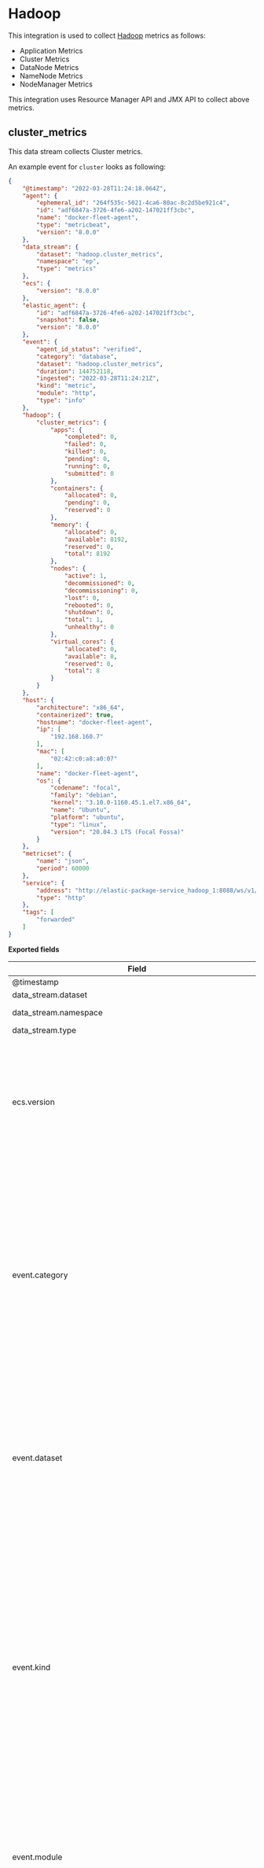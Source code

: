 # Hadoop

This integration is used to collect [Hadoop](https://hadoop.apache.org/) metrics as follows:

   - Application Metrics
   - Cluster Metrics
   - DataNode Metrics
   - NameNode Metrics
   - NodeManager Metrics   

This integration uses Resource Manager API and JMX API to collect above metrics.

## cluster_metrics

This data stream collects Cluster metrics.

An example event for `cluster` looks as following:

```json
{
    "@timestamp": "2022-03-28T11:24:18.064Z",
    "agent": {
        "ephemeral_id": "264f535c-5021-4ca6-80ac-8c2d5be921c4",
        "id": "adf6847a-3726-4fe6-a202-147021ff3cbc",
        "name": "docker-fleet-agent",
        "type": "metricbeat",
        "version": "8.0.0"
    },
    "data_stream": {
        "dataset": "hadoop.cluster_metrics",
        "namespace": "ep",
        "type": "metrics"
    },
    "ecs": {
        "version": "8.0.0"
    },
    "elastic_agent": {
        "id": "adf6847a-3726-4fe6-a202-147021ff3cbc",
        "snapshot": false,
        "version": "8.0.0"
    },
    "event": {
        "agent_id_status": "verified",
        "category": "database",
        "dataset": "hadoop.cluster_metrics",
        "duration": 144752118,
        "ingested": "2022-03-28T11:24:21Z",
        "kind": "metric",
        "module": "http",
        "type": "info"
    },
    "hadoop": {
        "cluster_metrics": {
            "apps": {
                "completed": 0,
                "failed": 0,
                "killed": 0,
                "pending": 0,
                "running": 0,
                "submitted": 0
            },
            "containers": {
                "allocated": 0,
                "pending": 0,
                "reserved": 0
            },
            "memory": {
                "allocated": 0,
                "available": 8192,
                "reserved": 0,
                "total": 8192
            },
            "nodes": {
                "active": 1,
                "decommissioned": 0,
                "decommissioning": 0,
                "lost": 0,
                "rebooted": 0,
                "shutdown": 0,
                "total": 1,
                "unhealthy": 0
            },
            "virtual_cores": {
                "allocated": 0,
                "available": 8,
                "reserved": 0,
                "total": 8
            }
        }
    },
    "host": {
        "architecture": "x86_64",
        "containerized": true,
        "hostname": "docker-fleet-agent",
        "ip": [
            "192.168.160.7"
        ],
        "mac": [
            "02:42:c0:a8:a0:07"
        ],
        "name": "docker-fleet-agent",
        "os": {
            "codename": "focal",
            "family": "debian",
            "kernel": "3.10.0-1160.45.1.el7.x86_64",
            "name": "Ubuntu",
            "platform": "ubuntu",
            "type": "linux",
            "version": "20.04.3 LTS (Focal Fossa)"
        }
    },
    "metricset": {
        "name": "json",
        "period": 60000
    },
    "service": {
        "address": "http://elastic-package-service_hadoop_1:8088/ws/v1/cluster/metrics",
        "type": "http"
    },
    "tags": [
        "forwarded"
    ]
}
```

**Exported fields**

| Field | Description | Type |
|---|---|---|
| @timestamp | Event timestamp. | date |
| data_stream.dataset | Data stream dataset. | constant_keyword |
| data_stream.namespace | Data stream namespace. | constant_keyword |
| data_stream.type | Data stream type. | constant_keyword |
| ecs.version | ECS version this event conforms to. `ecs.version` is a required field and must exist in all events. When querying across multiple indices -- which may conform to slightly different ECS versions -- this field lets integrations adjust to the schema version of the events. | keyword |
| event.category | This is one of four ECS Categorization Fields, and indicates the second level in the ECS category hierarchy. `event.category` represents the "big buckets" of ECS categories. For example, filtering on `event.category:process` yields all events relating to process activity. This field is closely related to `event.type`, which is used as a subcategory. This field is an array. This will allow proper categorization of some events that fall in multiple categories. | keyword |
| event.dataset | Name of the dataset. If an event source publishes more than one type of log or events (e.g. access log, error log), the dataset is used to specify which one the event comes from. It's recommended but not required to start the dataset name with the module name, followed by a dot, then the dataset name. | keyword |
| event.kind | This is one of four ECS Categorization Fields, and indicates the highest level in the ECS category hierarchy. `event.kind` gives high-level information about what type of information the event contains, without being specific to the contents of the event. For example, values of this field distinguish alert events from metric events. The value of this field can be used to inform how these kinds of events should be handled. They may warrant different retention, different access control, it may also help understand whether the data coming in at a regular interval or not. | keyword |
| event.module | Name of the module this data is coming from. If your monitoring agent supports the concept of modules or plugins to process events of a given source (e.g. Apache logs), `event.module` should contain the name of this module. | keyword |
| event.type | This is one of four ECS Categorization Fields, and indicates the third level in the ECS category hierarchy. `event.type` represents a categorization "sub-bucket" that, when used along with the `event.category` field values, enables filtering events down to a level appropriate for single visualization. This field is an array. This will allow proper categorization of some events that fall in multiple event types. | keyword |
| hadoop.cluster_metrics.application_master.launch_delay_avg_time | Application Master Launch Delay Average Time (Milliseconds) | long |
| hadoop.cluster_metrics.application_master.launch_delay_num_ops | Application Master Launch Delay Operations (Operations) | long |
| hadoop.cluster_metrics.application_master.register_delay_avg_time | Application Master Register Delay Average Time (Milliseconds) | long |
| hadoop.cluster_metrics.application_master.register_delay_num_ops | Application Master Register Delay Operations (Operations) | long |
| hadoop.cluster_metrics.apps.completed | The number of applications completed | long |
| hadoop.cluster_metrics.apps.failed | The number of applications failed | long |
| hadoop.cluster_metrics.apps.killed | The number of applications killed | long |
| hadoop.cluster_metrics.apps.pending | The number of applications pending | long |
| hadoop.cluster_metrics.apps.running | The number of applications running | long |
| hadoop.cluster_metrics.apps.submitted | The number of applications submitted | long |
| hadoop.cluster_metrics.containers.allocated | The number of containers allocated | long |
| hadoop.cluster_metrics.containers.pending | The number of containers pending | long |
| hadoop.cluster_metrics.containers.reserved | The number of containers reserved | long |
| hadoop.cluster_metrics.memory.allocated | The amount of memory allocated in MB | long |
| hadoop.cluster_metrics.memory.available | The amount of memory available in MB | long |
| hadoop.cluster_metrics.memory.reserved | The amount of memory reserved in MB | long |
| hadoop.cluster_metrics.memory.total | The amount of total memory in MB | long |
| hadoop.cluster_metrics.node_managers.num_active | Number of Node Managers Active | long |
| hadoop.cluster_metrics.node_managers.num_decommissioned | Number of Node Managers Decommissioned | long |
| hadoop.cluster_metrics.node_managers.num_lost | Number of Node Managers Lost | long |
| hadoop.cluster_metrics.node_managers.num_rebooted | Number of Node Managers Rebooted | long |
| hadoop.cluster_metrics.node_managers.num_unhealthy | Number of Node Managers Unhealthy | long |
| hadoop.cluster_metrics.nodes.active | The number of active nodes | long |
| hadoop.cluster_metrics.nodes.decommissioned | The number of nodes decommissioned | long |
| hadoop.cluster_metrics.nodes.decommissioning | The number of nodes being decommissioned | long |
| hadoop.cluster_metrics.nodes.lost | The number of lost nodes | long |
| hadoop.cluster_metrics.nodes.rebooted | The number of nodes rebooted | long |
| hadoop.cluster_metrics.nodes.shutdown | The number of nodes shut down | long |
| hadoop.cluster_metrics.nodes.total | The total number of nodes | long |
| hadoop.cluster_metrics.nodes.unhealthy | The number of unhealthy nodes | long |
| hadoop.cluster_metrics.virtual_cores.allocated | The number of allocated virtual cores | long |
| hadoop.cluster_metrics.virtual_cores.available | The number of available virtual cores | long |
| hadoop.cluster_metrics.virtual_cores.reserved | The number of reserved virtual cores | long |
| hadoop.cluster_metrics.virtual_cores.total | The total number of virtual cores | long |
| service.address | Address where data about this service was collected from. This should be a URI, network address (ipv4:port or [ipv6]:port) or a resource path (sockets). | keyword |
| service.type | The type of the service data is collected from. The type can be used to group and correlate logs and metrics from one service type. Example: If logs or metrics are collected from Elasticsearch, `service.type` would be `elasticsearch`. | keyword |
| tags | List of keywords used to tag each event. | keyword |
